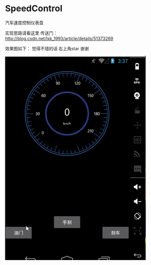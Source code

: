 # SpeedControl
汽车速度控制仪表盘

实现思路请看这里 传送门：http://blog.csdn.net/lxk_1993/article/details/51373269

效果图如下：
觉得不错的话 右上角star 谢谢

![image](https://github.com/103style/SpeedControl/blob/master/Screenshot/SpeedControl.gif)
